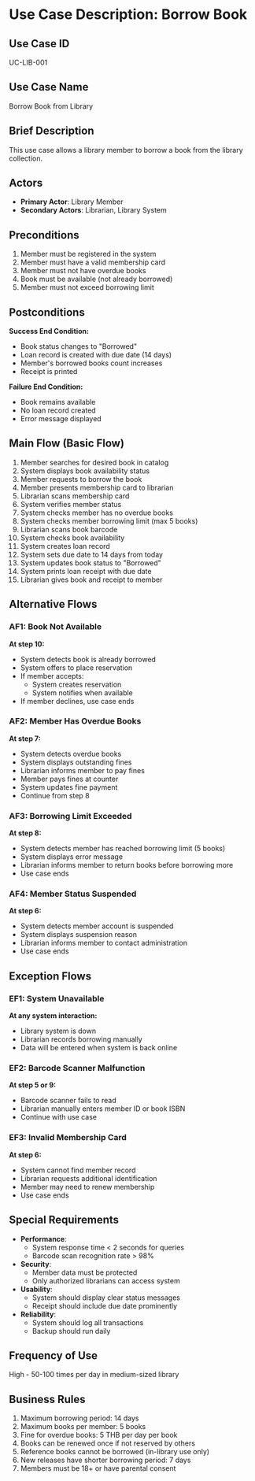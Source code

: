 # Use Case Description: Borrow Book

## Use Case ID
UC-LIB-001

## Use Case Name
Borrow Book from Library

## Brief Description
This use case allows a library member to borrow a book from the library collection.

## Actors
- **Primary Actor**: Library Member
- **Secondary Actors**: Librarian, Library System

## Preconditions
1. Member must be registered in the system
2. Member must have a valid membership card
3. Member must not have overdue books
4. Book must be available (not already borrowed)
5. Member must not exceed borrowing limit

## Postconditions
**Success End Condition:**
- Book status changes to "Borrowed"
- Loan record is created with due date (14 days)
- Member's borrowed books count increases
- Receipt is printed

**Failure End Condition:**
- Book remains available
- No loan record created
- Error message displayed

## Main Flow (Basic Flow)
1. Member searches for desired book in catalog
2. System displays book availability status
3. Member requests to borrow the book
4. Member presents membership card to librarian
5. Librarian scans membership card
6. System verifies member status
7. System checks member has no overdue books
8. System checks member borrowing limit (max 5 books)
9. Librarian scans book barcode
10. System checks book availability
11. System creates loan record
12. System sets due date to 14 days from today
13. System updates book status to "Borrowed"
14. System prints loan receipt with due date
15. Librarian gives book and receipt to member

## Alternative Flows

### AF1: Book Not Available
**At step 10:**
- System detects book is already borrowed
- System offers to place reservation
- If member accepts:
  - System creates reservation
  - System notifies when available
- If member declines, use case ends

### AF2: Member Has Overdue Books
**At step 7:**
- System detects overdue books
- System displays outstanding fines
- Librarian informs member to pay fines
- Member pays fines at counter
- System updates fine payment
- Continue from step 8

### AF3: Borrowing Limit Exceeded
**At step 8:**
- System detects member has reached borrowing limit (5 books)
- System displays error message
- Librarian informs member to return books before borrowing more
- Use case ends

### AF4: Member Status Suspended
**At step 6:**
- System detects member account is suspended
- System displays suspension reason
- Librarian informs member to contact administration
- Use case ends

## Exception Flows

### EF1: System Unavailable
**At any system interaction:**
- Library system is down
- Librarian records borrowing manually
- Data will be entered when system is back online

### EF2: Barcode Scanner Malfunction
**At step 5 or 9:**
- Barcode scanner fails to read
- Librarian manually enters member ID or book ISBN
- Continue with use case

### EF3: Invalid Membership Card
**At step 6:**
- System cannot find member record
- Librarian requests additional identification
- Member may need to renew membership
- Use case ends

## Special Requirements
- **Performance**:
  - System response time < 2 seconds for queries
  - Barcode scan recognition rate > 98%
- **Security**:
  - Member data must be protected
  - Only authorized librarians can access system
- **Usability**:
  - System should display clear status messages
  - Receipt should include due date prominently
- **Reliability**:
  - System should log all transactions
  - Backup should run daily

## Frequency of Use
High - 50-100 times per day in medium-sized library

## Business Rules
1. Maximum borrowing period: 14 days
2. Maximum books per member: 5 books
3. Fine for overdue books: 5 THB per day per book
4. Books can be renewed once if not reserved by others
5. Reference books cannot be borrowed (in-library use only)
6. New releases have shorter borrowing period: 7 days
7. Members must be 18+ or have parental consent
